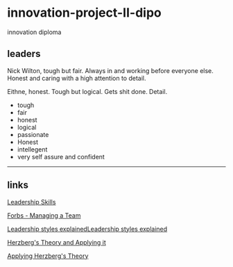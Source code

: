 # innovation-project-II-dipo
innovation diploma

## leaders

Nick Wilton, tough but fair.
Always in and working before everyone else.
Honest and caring with a high attention to detail.

Eithne, honest.
Tough but logical.
Gets shit done.
Detail.

- tough
- fair
- honest
- logical
- passionate
- Honest
- intellegent
- very self assure and confident

---

## links

[Leadership Skills](https://www.thebalancecareers.com/top-leadership-skills-2063782)

[Forbs - Managing a Team](https://www.nytimes.com/guides/business/manage-a-successful-team)

[Leadership styles explainedLeadership styles explained](http://www.nwlink.com/~donclark/leader/leadstl.html)

[Herzberg's Theory and Applying it](https://www.aafp.org/pubs/fpm/issues/1999/1000/p26.html#:~:text=Frederick%20Herzberg%20theorized%20that%20employee,more%20productive%2C%20creative%20and%20committed.)

[Applying Herzberg's Theory](https://youtu.be/f-qbGAvR4EU?t=323)
